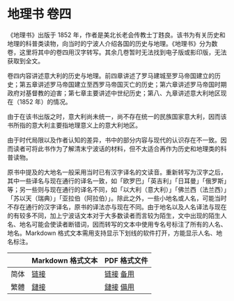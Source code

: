 # 地理书 卷四

《地理书》出版于 1852 年，作者是美北长老会传教士丁韪良。该书为有关历史和地理的科普类读物，向当时的宁波人介绍各国的历史与地理。《地理书》分为数卷，这里将其中的卷四用汉字转写。其余几卷暂时无法找到电子版或影印版，无法获取到全文。

卷四内容讲述意大利的历史与地理。前四章讲述了罗马建城至罗马帝国建立的历史；第五章讲述罗马帝国建立至西罗马帝国灭亡的历史；第六章讲述罗马帝国时期政府对基督教的迫害；第七章主要讲述中世纪历史；第八、九章讲述意大利地区现在（1852 年）的情况。

由于在该书出版之时，意大利尚未统一，尚不存在统一的民族国家意大利，因而该书所指的意大利主要指地理意义上的意大利地区。

由于时代局限以及作者认知的差异，书中的部分内容与现代的认识存在不一致。因而读者可将此书作为了解清末宁波话的材料，但不太适合再作为历史和地理类的科普读物。

原书中提及的大地名一般采用当时已有汉字译名的文读音。重新转写为汉字之后，其中一些译名与现在通行的译名一致，如「欧罗巴」「英吉利」「日耳曼」「俄罗斯」等；另一些则与现在通行的译名不同，如「以大利（意大利）」「佛兰西（法兰西）」「苏以天（瑞典）」「亚拉伯（阿拉伯）」。除此之外，一些小地名或人名，可能当时不存在通行的汉字译名，原书的译法亦与现在不同。由于地名以及人名译法与现在的有较多不同，加上宁波话文本对于大多数读者而言较为陌生，文中出现的陌生人名、地名可能会使读者断错词，因而转写的文本中使用专名号标注了所有的人名、地名。Markdown 格式文本需用支持显示下划线的软件打开，方能显示人名、地名标注。

|      | Markdown 格式文本                       | PDF 格式文件                                                 |
| ---- | --------------------------------------- | ------------------------------------------------------------ |
| 简体 | [链接](./地理书-卷四.md) | [链接](https://github.com/shinzoqchiuq/books-in-wu-romanization/raw/pdf/di-li-shü-kyün-s-1852/地理书-卷四.pdf) [备用](https://gitee.com/shinzoqchiuq/books-in-wu-romanization/raw/pdf/di-li-shü-kyün-s/地理书-卷四.pdf) |
| 繁體 | [鏈接](./地理書-卷四.md) | [鏈接](https://github.com/shinzoqchiuq/books-in-wu-romanization/raw/pdf/di-li-shü-kyün-s-1852/地理書-卷四.pdf)  [備用](https://gitee.com/shinzoqchiuq/books-in-wu-romanization/raw/pdf/di-li-shü-kyün-s/地理書-卷四.pdf) |

